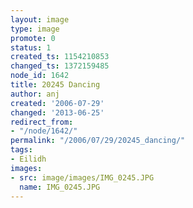 ```yaml
---
layout: image
type: image
promote: 0
status: 1
created_ts: 1154210853
changed_ts: 1372159485
node_id: 1642
title: 20245 Dancing
author: anj
created: '2006-07-29'
changed: '2013-06-25'
redirect_from:
- "/node/1642/"
permalink: "/2006/07/29/20245_dancing/"
tags:
- Eilidh
images:
- src: image/images/IMG_0245.JPG
  name: IMG_0245.JPG
---
```


